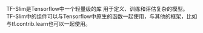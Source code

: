 TF-Slim是Tensorflow中一个轻量级的库
用于定义、训练和评估复杂的模型。
TF-Slim中的组件可以与Tensorflow中原生的函数一起使用，与其他的框架，比如与tf.contrib.learn也可以一起使用。
